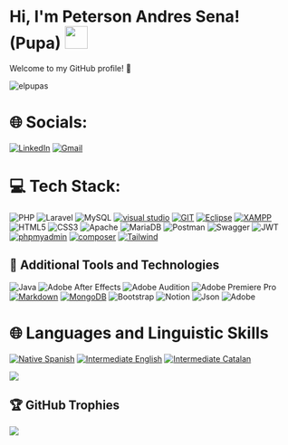 

# Hi, I'm Peterson Andres Sena! (Pupa) <img src="https://cdn-icons-png.flaticon.com/512/9997/9997685.png" width="40" height="40" />


Welcome to my GitHub profile! 🚀


<p align="left"> <img src="https://komarev.com/ghpvc/?username=elpupas&label=Profile%20views&color=0e75b6&style=flat" alt="elpupas" /> </p>

# 🌐 Socials:
[![LinkedIn](https://img.shields.io/badge/LinkedIn-%230077B5.svg?logo=linkedin&logoColor=white)](https://linkedin.com/in/peterson-sena) 
[![Gmail](https://img.shields.io/badge/Gmail-100000?style=flat&logo=gmail&logoColor=FFFFFF&labelColor=FF0000&color=FF0000)](mailto:petersonsenasena24@gmail.com)



# 💻 Tech Stack:
![PHP](https://img.shields.io/badge/php-%23777BB4.svg?style=for-the-badge&logo=php&logoColor=white)
![Laravel](https://img.shields.io/badge/laravel-%23FF2D20.svg?style=for-the-badge&logo=laravel&logoColor=white) 
![MySQL](https://img.shields.io/badge/mysql-%2300000f.svg?style=for-the-badge&logo=mysql&logoColor=white)
[![visual studio](https://img.shields.io/badge/Vscode-100000?style=for-the-badge&logo=visual%20studio&logoColor=FFFFFF&labelColor=213460&color=1E356C)](https://code.visualstudio.com/)
[![GIT]( https://img.shields.io/badge/GIT-100000?style=for-the-badge&logo=GIT&logoColor=FFFFFF&labelColor=000000&color=000000)](https://git-scm.com/)
[![Eclipse](https://img.shields.io/badge/eclipse-100000?style=for-the-badge&logo=Eclipse&logoColor=FFFFFF&labelColor=E4991B&color=E4991B)](https://eclipseide.org/)
[![XAMPP](https://img.shields.io/badge/Xampp-100000?style=for-the-badge&logo=XAMPP&logoColor=FFFFFF&labelColor=F1970F&color=F1970F)](https://www.apachefriends.org/es/index.html)
![HTML5](https://img.shields.io/badge/html5-%23E34F26.svg?style=for-the-badge&logo=html5&logoColor=white) 
![CSS3](https://img.shields.io/badge/css3-%231572B6.svg?style=for-the-badge&logo=css3&logoColor=white)
![Apache](https://img.shields.io/badge/apache-%23D42029.svg?style=for-the-badge&logo=apache&logoColor=white) 
![MariaDB](https://img.shields.io/badge/MariaDB-003545?style=for-the-badge&logo=mariadb&logoColor=white)
![Postman](https://img.shields.io/badge/Postman-FF6C37?style=for-the-badge&logo=postman&logoColor=white) 
![Swagger](https://img.shields.io/badge/-Swagger-%23Clojure?style=for-the-badge&logo=swagger&logoColor=white) 
![JWT](https://img.shields.io/badge/JWT-black?style=for-the-badge&logo=JSON%20web%20tokens) 
[![phpmyadmin](https://img.shields.io/badge/PhpMyadmin-100000?style=for-the-badge&logo=phpmyadmin&logoColor=FFFFFF&labelColor=213460&color=1E356C)](https://www.phpmyadmin.net/)
[![composer](https://img.shields.io/badge/composer-100000?style=for-the-badge&logo=composer&logoColor=FFFFFF&labelColor=000000&color=000000)](https://getcomposer.org/)
[![Tailwind](https://img.shields.io/badge/tailwind_css-100000?style=for-the-badge&logo=tailwindcss&logoColor=FFFFFF&labelColor=1A81EA&color=1A81EA)](https://tailwindcss.com/)

## :toolbox: Additional Tools and Technologies
![Java](https://img.shields.io/badge/java-%23ED8B00.svg?style=for-the-badge&logo=openjdk&logoColor=white)
![Adobe After Effects](https://img.shields.io/badge/Adobe%20After%20Effects-9999FF.svg?style=for-the-badge&logo=Adobe%20After%20Effects&logoColor=white) 
![Adobe Audition](https://img.shields.io/badge/Adobe%20Audition-9999FF.svg?style=for-the-badge&logo=Adobe%20Audition&logoColor=white) 
![Adobe Premiere Pro](https://img.shields.io/badge/Adobe%20Premiere%20Pro-9999FF.svg?style=for-the-badge&logo=Adobe%20Premiere%20Pro&logoColor=white)
[![Markdown](https://img.shields.io/badge/markdown-%23000000.svg?style=for-the-badge&logo=markdown&logoColor=white)](https://www.markdownguide.org/)
[![MongoDB](https://img.shields.io/badge/MongoDB-%234ea94b.svg?style=for-the-badge&logo=mongodb&logoColor=white)](https://www.mongodb.com/)
![Bootstrap](https://img.shields.io/badge/bootstrap-%238511FA.svg?style=for-the-badge&logo=bootstrap&logoColor=white) 
![Notion](https://img.shields.io/badge/Notion-%23000000.svg?style=for-the-badge&logo=notion&logoColor=white)
![Json](https://img.shields.io/badge/JSON-100000?style=for-the-badge&logo=JSON&logoColor=FFFFFF&labelColor=1CC3A5&color=000000)
![Adobe](https://img.shields.io/badge/adobe-%23FF0000.svg?style=for-the-badge&logo=adobe&logoColor=white)


# :globe_with_meridians: Languages and Linguistic Skills
[![Native Spanish](https://img.shields.io/badge/Native_Spanish-%23000000.svg?style=for-the-badge&logoColor=white&labelColor=1E90FF&color=1E90FF)](#)
[![Intermediate English](https://img.shields.io/badge/Intermediate_English-%23000000.svg?style=for-the-badge&logoColor=white&labelColor=32CD32&color=32CD32)](#)
[![Intermediate Catalan](https://img.shields.io/badge/Intermediate_Catalan-%23000000.svg?style=for-the-badge&logoColor=white&labelColor=FF69B4&color=FF69B4)](#)






![](https://github-readme-stats.vercel.app/api/top-langs/?username=pupadevs&theme=tokyonight&hide_border=false&include_all_commits=true&count_private=false&layout=compact) 

## 🏆 GitHub Trophies
![](https://github-profile-trophy.vercel.app/?username=pupadevs&theme=dracula&no-frame=true&no-bg=true&margin-w=4)





